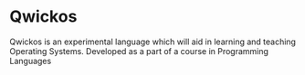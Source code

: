 Qwickos
=======

Qwickos is an experimental language which will aid in learning and teaching Operating Systems. Developed as a part of a course in Programming Languages
